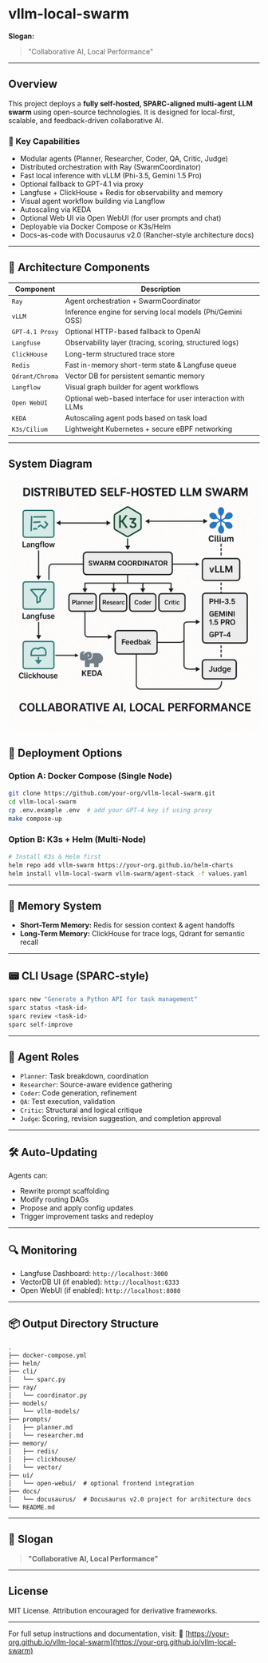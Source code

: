 # vllm-local-swarm

**Slogan:**

> "Collaborative AI, Local Performance"

---

## Overview

This project deploys a **fully self-hosted, SPARC-aligned multi-agent LLM swarm** using open-source technologies. It is designed for local-first, scalable, and feedback-driven collaborative AI.

### 🎯 Key Capabilities

* Modular agents (Planner, Researcher, Coder, QA, Critic, Judge)
* Distributed orchestration with Ray (SwarmCoordinator)
* Fast local inference with vLLM (Phi-3.5, Gemini 1.5 Pro)
* Optional fallback to GPT-4.1 via proxy
* Langfuse + ClickHouse + Redis for observability and memory
* Visual agent workflow building via Langflow
* Autoscaling via KEDA
* Optional Web UI via Open WebUI (for user prompts and chat)
* Deployable via Docker Compose or K3s/Helm
* Docs-as-code with Docusaurus v2.0 (Rancher-style architecture docs)

---

## 🔧 Architecture Components

| Component       | Description                                                 |
| --------------- | ----------------------------------------------------------- |
| `Ray`           | Agent orchestration + SwarmCoordinator                      |
| `vLLM`          | Inference engine for serving local models (Phi/Gemini OSS)  |
| `GPT-4.1 Proxy` | Optional HTTP-based fallback to OpenAI                      |
| `Langfuse`      | Observability layer (tracing, scoring, structured logs)     |
| `ClickHouse`    | Long-term structured trace store                            |
| `Redis`         | Fast in-memory short-term state & Langfuse queue            |
| `Qdrant/Chroma` | Vector DB for persistent semantic memory                    |
| `Langflow`      | Visual graph builder for agent workflows                    |
| `Open WebUI`    | Optional web-based interface for user interaction with LLMs |
| `KEDA`          | Autoscaling agent pods based on task load                   |
| `K3s/Cilium`    | Lightweight Kubernetes + secure eBPF networking             |

---
## System Diagram
![alt text](image.png)

## 🚀 Deployment Options

### Option A: Docker Compose (Single Node)

```bash
git clone https://github.com/your-org/vllm-local-swarm.git
cd vllm-local-swarm
cp .env.example .env  # add your GPT-4 key if using proxy
make compose-up
```

### Option B: K3s + Helm (Multi-Node)

```bash
# Install K3s & Helm first
helm repo add vllm-swarm https://your-org.github.io/helm-charts
helm install vllm-local-swarm vllm-swarm/agent-stack -f values.yaml
```

---

## 🧠 Memory System

* **Short-Term Memory:** Redis for session context & agent handoffs
* **Long-Term Memory:** ClickHouse for trace logs, Qdrant for semantic recall

---

## 📟 CLI Usage (SPARC-style)

```bash
sparc new "Generate a Python API for task management"
sparc status <task-id>
sparc review <task-id>
sparc self-improve
```

---

## 🤖 Agent Roles

* `Planner`: Task breakdown, coordination
* `Researcher`: Source-aware evidence gathering
* `Coder`: Code generation, refinement
* `QA`: Test execution, validation
* `Critic`: Structural and logical critique
* `Judge`: Scoring, revision suggestion, and completion approval

---

## 🛠️ Auto-Updating

Agents can:

* Rewrite prompt scaffolding
* Modify routing DAGs
* Propose and apply config updates
* Trigger improvement tasks and redeploy

---

## 🔍 Monitoring

* Langfuse Dashboard: `http://localhost:3000`
* VectorDB UI (if enabled): `http://localhost:6333`
* Open WebUI (if enabled): `http://localhost:8080`

---

## 📦 Output Directory Structure

```
.
├── docker-compose.yml
├── helm/
├── cli/
│   └── sparc.py
├── ray/
│   └── coordinator.py
├── models/
│   └── vllm-models/
├── prompts/
│   ├── planner.md
│   └── researcher.md
├── memory/
│   ├── redis/
│   ├── clickhouse/
│   └── vector/
├── ui/
│   └── open-webui/  # optional frontend integration
├── docs/
│   └── docusaurus/  # Docusaurus v2.0 project for architecture docs
└── README.md
```

---

## 🧠 Slogan

> **"Collaborative AI, Local Performance"**

---

## License

MIT License. Attribution encouraged for derivative frameworks.

---

For full setup instructions and documentation, visit:
📖 [https://your-org.github.io/vllm-local-swarm](https://your-org.github.io/vllm-local-swarm)
